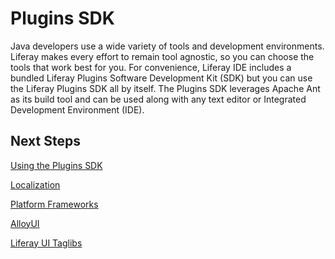 # Plugins SDK [](id=plugins-sdk-lp-6-2-develop-tutorial)

Java developers use a wide variety of tools and development environments.
Liferay makes every effort to remain tool agnostic, so you can choose the tools
that work best for you. For convenience, Liferay IDE includes a bundled Liferay
Plugins Software Development Kit (SDK) but you can use the Liferay Plugins SDK
all by itself. The Plugins SDK leverages Apache Ant as its build tool and can be
used along with any text editor or Integrated Development Environment (IDE). 

## Next Steps 

[Using the Plugins SDK](/tutorials/-/knowledge_base/using-the-plugins-sdk-lp-6-2-develop-tutorial)

[Localization](/tutorials/-/knowledge_base/localization-lp-6-2-develop-tutorial)

[Platform Frameworks](/tutorials/-/knowledge_base/platform-frameworks-lp-6-2-develop-tutorial)

[AlloyUI](/tutorials/-/knowledge_base/alloyui-lp-6-2-develop-tutorial)

[Liferay UI Taglibs](/tutorials/-/knowledge_base/liferay-ui-taglibs-lp-6-2-develop-tutorial)
